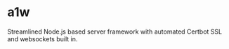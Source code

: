 # a1w

Streamlined Node.js based server framework with automated Certbot SSL and websockets built in.




